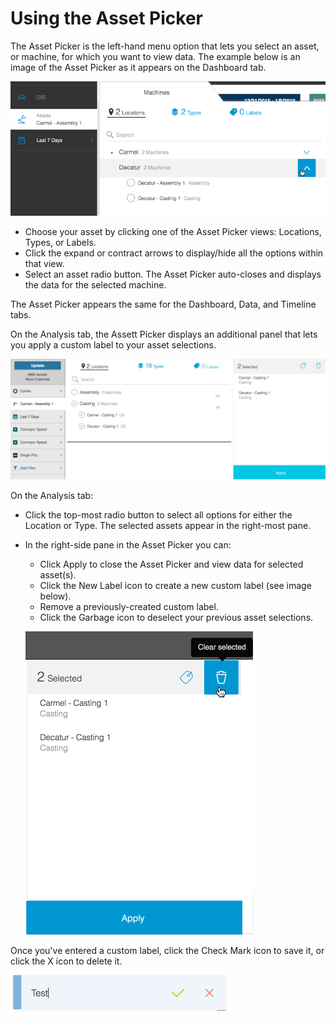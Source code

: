 # Using the Asset Picker

The Asset Picker is the left-hand menu option that lets you select an asset, or machine, for which you want to view data. The example below is an image of the Asset Picker as it appears on the Dashboard tab.

![](/assets/assetPicker1a7_24_16.png)

* Choose your asset by clicking one of the Asset Picker views: Locations, Types, or Labels. 
* Click the expand or contract arrows to display\/hide all the options within that view.
* Select an asset radio button. The Asset Picker auto-closes and displays the data for the selected machine.

The Asset Picker appears the same for the Dashboard, Data, and Timeline tabs. 

On the Analysis tab, the Assett Picker displays an additional panel that lets you apply a custom label to your asset selections.

![](assetPicker1bEe2.png)

On the Analysis tab:

* Click the top-most radio button to select all options for either the Location or Type. The selected assets appear in the right-most pane.
* In the right-side pane in the Asset Picker you can:

  * Click Apply to close the Asset Picker and view data for selected asset\(s\).
  * Click the New Label icon to create a new custom label \(see image below\).
  * Remove a previously-created custom label.
  * Click the Garbage icon to deselect your previous asset selections.

  ![](assetPicker1cE2.png)


Once you've entered a custom label, click the Check Mark icon to save it, or click the X icon to delete it.

![](assetSelectorNewLabel2.png)

